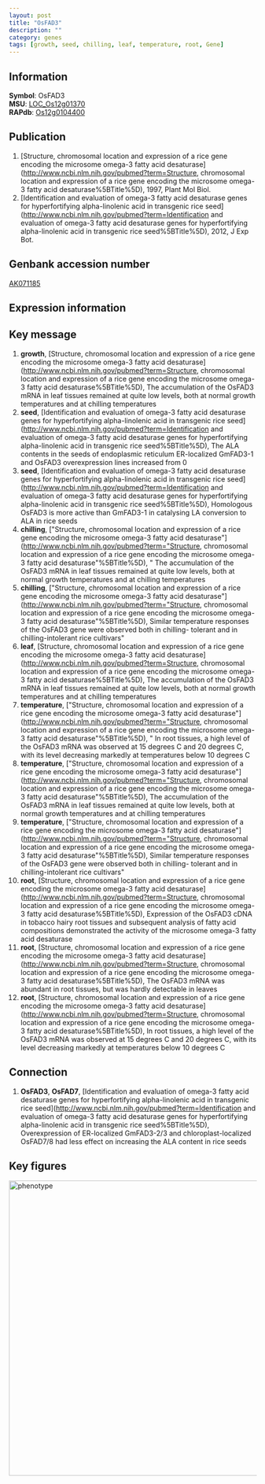 ```yaml
---
layout: post
title: "OsFAD3"
description: ""
category: genes
tags: [growth, seed, chilling, leaf, temperature, root, Gene]
---
```


## Information
__Symbol__: OsFAD3  
__MSU__: [LOC_Os12g01370](http://rice.plantbiology.msu.edu/cgi-bin/ORF_infopage.cgi?orf=LOC_Os12g01370)  
__RAPdb__: [Os12g0104400](http://rapdb.dna.affrc.go.jp/viewer/gbrowse_details/irgsp1?name=Os12g0104400)  

## Publication
1. [Structure, chromosomal location and expression of a rice gene encoding the microsome omega-3 fatty acid desaturase](http://www.ncbi.nlm.nih.gov/pubmed?term=Structure, chromosomal location and expression of a rice gene encoding the microsome omega-3 fatty acid desaturase%5BTitle%5D), 1997, Plant Mol Biol.
2. [Identification and evaluation of omega-3 fatty acid desaturase genes for hyperfortifying alpha-linolenic acid in transgenic rice seed](http://www.ncbi.nlm.nih.gov/pubmed?term=Identification and evaluation of omega-3 fatty acid desaturase genes for hyperfortifying alpha-linolenic acid in transgenic rice seed%5BTitle%5D), 2012, J Exp Bot.

## Genbank accession number
[AK071185](http://www.ncbi.nlm.nih.gov/nuccore/AK071185)  

## Expression information

## Key message
1. __growth__, [Structure, chromosomal location and expression of a rice gene encoding the microsome omega-3 fatty acid desaturase](http://www.ncbi.nlm.nih.gov/pubmed?term=Structure, chromosomal location and expression of a rice gene encoding the microsome omega-3 fatty acid desaturase%5BTitle%5D),  The accumulation of the OsFAD3 mRNA in leaf tissues remained at quite low levels, both at normal growth temperatures and at chilling temperatures
2. __seed__, [Identification and evaluation of omega-3 fatty acid desaturase genes for hyperfortifying alpha-linolenic acid in transgenic rice seed](http://www.ncbi.nlm.nih.gov/pubmed?term=Identification and evaluation of omega-3 fatty acid desaturase genes for hyperfortifying alpha-linolenic acid in transgenic rice seed%5BTitle%5D),  The ALA contents in the seeds of endoplasmic reticulum ER-localized GmFAD3-1 and OsFAD3 overexpression lines increased from 0
3. __seed__, [Identification and evaluation of omega-3 fatty acid desaturase genes for hyperfortifying alpha-linolenic acid in transgenic rice seed](http://www.ncbi.nlm.nih.gov/pubmed?term=Identification and evaluation of omega-3 fatty acid desaturase genes for hyperfortifying alpha-linolenic acid in transgenic rice seed%5BTitle%5D),  Homologous OsFAD3 is more active than GmFAD3-1 in catalysing LA conversion to ALA in rice seeds
4. __chilling__, ["Structure, chromosomal location and expression of a rice gene encoding the microsome omega-3 fatty acid desaturase"](http://www.ncbi.nlm.nih.gov/pubmed?term="Structure, chromosomal location and expression of a rice gene encoding the microsome omega-3 fatty acid desaturase"%5BTitle%5D), " The accumulation of the OsFAD3 mRNA in leaf tissues remained at quite low levels, both at normal growth temperatures and at chilling temperatures
5. __chilling__, ["Structure, chromosomal location and expression of a rice gene encoding the microsome omega-3 fatty acid desaturase"](http://www.ncbi.nlm.nih.gov/pubmed?term="Structure, chromosomal location and expression of a rice gene encoding the microsome omega-3 fatty acid desaturase"%5BTitle%5D),  Similar temperature responses of the OsFAD3 gene were observed both in chilling- tolerant and in chilling-intolerant rice cultivars"
6. __leaf__, [Structure, chromosomal location and expression of a rice gene encoding the microsome omega-3 fatty acid desaturase](http://www.ncbi.nlm.nih.gov/pubmed?term=Structure, chromosomal location and expression of a rice gene encoding the microsome omega-3 fatty acid desaturase%5BTitle%5D),  The accumulation of the OsFAD3 mRNA in leaf tissues remained at quite low levels, both at normal growth temperatures and at chilling temperatures
7. __temperature__, ["Structure, chromosomal location and expression of a rice gene encoding the microsome omega-3 fatty acid desaturase"](http://www.ncbi.nlm.nih.gov/pubmed?term="Structure, chromosomal location and expression of a rice gene encoding the microsome omega-3 fatty acid desaturase"%5BTitle%5D), " In root tissues, a high level of the OsFAD3 mRNA was observed at 15 degrees C and 20 degrees C, with its level decreasing markedly at temperatures below 10 degrees C
8. __temperature__, ["Structure, chromosomal location and expression of a rice gene encoding the microsome omega-3 fatty acid desaturase"](http://www.ncbi.nlm.nih.gov/pubmed?term="Structure, chromosomal location and expression of a rice gene encoding the microsome omega-3 fatty acid desaturase"%5BTitle%5D),  The accumulation of the OsFAD3 mRNA in leaf tissues remained at quite low levels, both at normal growth temperatures and at chilling temperatures
9. __temperature__, ["Structure, chromosomal location and expression of a rice gene encoding the microsome omega-3 fatty acid desaturase"](http://www.ncbi.nlm.nih.gov/pubmed?term="Structure, chromosomal location and expression of a rice gene encoding the microsome omega-3 fatty acid desaturase"%5BTitle%5D),  Similar temperature responses of the OsFAD3 gene were observed both in chilling- tolerant and in chilling-intolerant rice cultivars"
10. __root__, [Structure, chromosomal location and expression of a rice gene encoding the microsome omega-3 fatty acid desaturase](http://www.ncbi.nlm.nih.gov/pubmed?term=Structure, chromosomal location and expression of a rice gene encoding the microsome omega-3 fatty acid desaturase%5BTitle%5D),  Expression of the OsFAD3 cDNA in tobacco hairy root tissues and subsequent analysis of fatty acid compositions demonstrated the activity of the microsome omega-3 fatty acid desaturase
11. __root__, [Structure, chromosomal location and expression of a rice gene encoding the microsome omega-3 fatty acid desaturase](http://www.ncbi.nlm.nih.gov/pubmed?term=Structure, chromosomal location and expression of a rice gene encoding the microsome omega-3 fatty acid desaturase%5BTitle%5D),  The OsFAD3 mRNA was abundant in root tissues, but was hardly detectable in leaves
12. __root__, [Structure, chromosomal location and expression of a rice gene encoding the microsome omega-3 fatty acid desaturase](http://www.ncbi.nlm.nih.gov/pubmed?term=Structure, chromosomal location and expression of a rice gene encoding the microsome omega-3 fatty acid desaturase%5BTitle%5D),  In root tissues, a high level of the OsFAD3 mRNA was observed at 15 degrees C and 20 degrees C, with its level decreasing markedly at temperatures below 10 degrees C

## Connection
1. __OsFAD3__, __OsFAD7__, [Identification and evaluation of omega-3 fatty acid desaturase genes for hyperfortifying alpha-linolenic acid in transgenic rice seed](http://www.ncbi.nlm.nih.gov/pubmed?term=Identification and evaluation of omega-3 fatty acid desaturase genes for hyperfortifying alpha-linolenic acid in transgenic rice seed%5BTitle%5D),  Overexpression of ER-localized GmFAD3-2/3 and chloroplast-localized OsFAD7/8 had less effect on increasing the ALA content in rice seeds

## Key figures
<img src="http://ricencode.github.io/images/OsFAD3.pheno.png" alt="phenotype"  style="width: 600px;"/>



